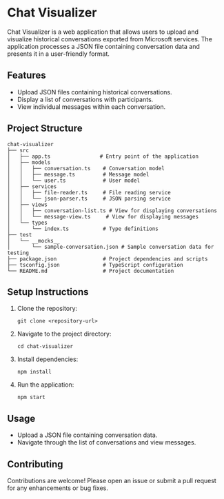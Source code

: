 # Chat Visualizer

Chat Visualizer is a web application that allows users to upload and visualize historical conversations exported from Microsoft services. The application processes a JSON file containing conversation data and presents it in a user-friendly format.

## Features

- Upload JSON files containing historical conversations.
- Display a list of conversations with participants.
- View individual messages within each conversation.

## Project Structure

```
chat-visualizer
├── src
│   ├── app.ts                # Entry point of the application
│   ├── models
│   │   ├── conversation.ts    # Conversation model
│   │   ├── message.ts         # Message model
│   │   └── user.ts            # User model
│   ├── services
│   │   ├── file-reader.ts     # File reading service
│   │   └── json-parser.ts     # JSON parsing service
│   ├── views
│   │   ├── conversation-list.ts # View for displaying conversations
│   │   └── message-view.ts     # View for displaying messages
│   └── types
│       └── index.ts           # Type definitions
├── test
│   └── __mocks__
│       └── sample-conversation.json # Sample conversation data for testing
├── package.json               # Project dependencies and scripts
├── tsconfig.json              # TypeScript configuration
└── README.md                  # Project documentation
```

## Setup Instructions

1. Clone the repository:
   ```
   git clone <repository-url>
   ```

2. Navigate to the project directory:
   ```
   cd chat-visualizer
   ```

3. Install dependencies:
   ```
   npm install
   ```

4. Run the application:
   ```
   npm start
   ```

## Usage

- Upload a JSON file containing conversation data.
- Navigate through the list of conversations and view messages.

## Contributing

Contributions are welcome! Please open an issue or submit a pull request for any enhancements or bug fixes.